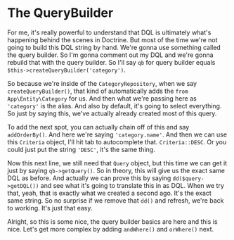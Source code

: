 # The QueryBuilder

For me, it's really powerful to understand that DQL is ultimately what's happening behind the scenes in Doctrine. But most of the time we're not going to build this DQL string by hand. We're gonna use something called the query builder. So I'm gonna comment out my DQL and we're gonna rebuild that with the query builder. So I'll say `qb` for query builder equals `$this->createQueryBuilder('category')`. 

So because we're inside of the `CategoryRepository`, when we say `createQueryBuilder()`, that kind of automatically adds the `from App\Entity\Category` for us. And then what we're passing here as `'category'` is the alias. And also by default, it's going to select everything. So just by saying this, we've actually already created most of this query. 

To add the next spot, you can actually chain off of this and say `addOrderBy()`. And here we're saying `'category.name'`. And then we can use this `Criteria` object, I'll hit tab to autocomplete that. `Criteria::DESC`. Or you could just put the string `'DESC'`, it's the same thing. 

Now this next line, we still need that `Query` object, but this time we can get it just by saying `qb->getQuery()`. So in theory, this will give us the exact same DQL as before. And actually we can prove this by saying `dd($query->getDQL())` and see what it's going to translate this in as DQL. When we try that, yeah, that is exactly what we created a second ago. It's the exact same string. So no surprise if we remove that `dd()` and refresh, we're back to working. It's just that easy. 

Alright, so this is some nice, the query builder basics are here and this is nice. Let's get more complex by adding `andWhere()` and `orWhere()` next.
